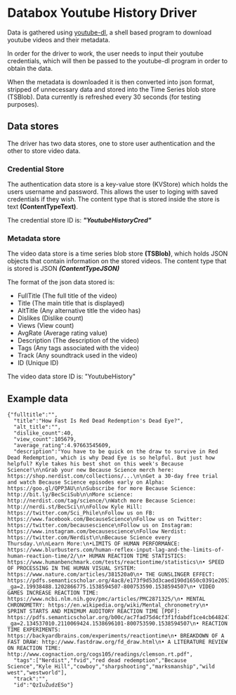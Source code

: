 # Databox Youtube History Driver


Data is gathered using [youtube-dl](https://github.com/rg3/youtube-dl/blob/master/README.md#readme), a shell based program to download youtube videos and their metadata.

In order for the driver to work, the user needs to input their youtube credentials, which will then be passed to the youtube-dl program in order to obtain the data.

When the metadata is downloaded it is then converted into json format, stripped of unnecessary data and stored into the Time Series blob store (TSBlob). 
Data currently is refreshed every 30 seconds (for testing purposes).

## Data stores
The driver has two data stores, one to store user authentication and the other to store video data.
### Credential Store
The authentication data store is a key-value store (KVStore) which holds the users username and password. This allows the user to loging with saved credentials if they wish. The content type that is stored inside the store is text **(ContentTypeText)**.

The credential store ID is: ***"YoutubeHistoryCred"***

### Metadata store
The video data store is a time series blob store **(TSBlob)**, which holds JSON objects that contain information on the stored videos. The content type that is stored is JSON ***(ContentTypeJSON)***

The format of the json data stored is:
- FullTitle     (The full title of the video)
- Title         (The main title that is displayed)
- AltTitle      (Any alternative title the video has)
- Dislikes      (Dislike count)
- Views         (View count)
- AvgRate       (Average rating value)
- Description   (The description of the video)
- Tags          (Any tags associated with the video)
- Track         (Any soundtrack used in the video)
- ID            (Unique ID)

The video data store ID is: "YoutubeHistory"

## Example data
```
{"fulltitle":"",
  "title":"How Fast Is Red Dead Redemption's Dead Eye?",
  "alt_title":"",
  "dislike_count":40,
  "view_count":105679,
  "average_rating":4.97663545609,
  "description":"You have to be quick on the draw to survive in Red Dead Redemption, which is why Dead Eye is so helpful. But just how helpful? Kyle takes his best shot on this week's Because Science!\n\nGrab your new Because Science merch here: https://shop.nerdist.com/collections/...\n\nGet a 30-day free trial and watch Because Science episodes early on Alpha: https://goo.gl/QPP3AU\n\nSubscribe for more Because Science: http://bit.ly/BecSciSub\n\nMore science: http://nerdist.com/tag/science/\nWatch more Because Science: http://nerdi.st/BecSci\n\nFollow Kyle Hill: https://twitter.com/Sci_Phile\nFollow us on FB: https://www.facebook.com/BecauseScience\nFollow us on Twitter: https://twitter.com/becausescience\nFollow us on Instagram: https://www.instagram.com/becausescience\nFollow Nerdist: https://twitter.com/Nerdist\n\nBecause Science every Thursday.\n\nLearn More:\n•LIMITS OF HUMAN PERFORMANCE: https://www.blurbusters.com/human-reflex-input-lag-and-the-limits-of-human-reaction-time/2/\n• HUMAN REACTION TIME STATISTICS: https://www.humanbenchmark.com/tests/reactiontime/statistics\n• SPEED OF PROCESSING IN THE HUMAN VISUAL SYSTEM: https://www.nature.com/articles/381520a0\n• THE GUNSLINGER EFFECT: https://pdfs.semanticscholar.org/4ac8/e173f9d53d3caed190d1650c0391e2053d79.pdf?_ga=2.19938488.1202866775.1538594507-800753590.1538594507\n• VIDEO GAMES INCREASE REACTION TIME: https://www.ncbi.nlm.nih.gov/pmc/articles/PMC2871325/\n• MENTAL CHRONOMETRY: https://en.wikipedia.org/wiki/Mental_chronometry\n• SPRINT STARTS AND MINIMUM AUDITORY REACTION TIME [PDF]: https://pdfs.semanticscholar.org/b00c/ac7fad75d4cf3f1fdabdf1ce4cb648247bb7.pdf?_ga=2.134537010.2110069424.1538696101-800753590.1538594507\n• REACTION TIME EXPERIMENTS: https://backyardbrains.com/experiments/reactiontime\n• BREAKDOWN OF A FAST DRAW: http://www.fastdraw.org/fd_draw.html\n• A LITERATURE REVIEW ON REACTION TIME: http://www.cognaction.org/cogs105/readings/clemson.rt.pdf",
  "tags":["Nerdist","fvid","red dead redemption","Because Science","Kyle Hill","cowboy","sharpshooting","marksmanship","wild west","westworld"],
  "track":"",
  "id":"QzIuZudzESo"}
```
